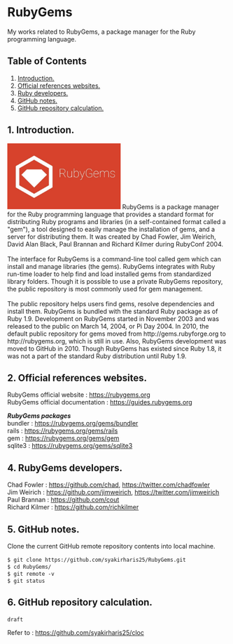 # RubyGems
My works related to RubyGems, a package manager for the Ruby programming language.

## Table of Contents
1. [Introduction.](#introduction)
2. [Official references websites.](#references)
3. [Ruby developers.](#developers)
4. [GitHub notes.](#github)
5. [GitHub repository calculation.](#calculation)

<a name="introduction"></a>
## 1. Introduction.
<img src="rubygems.jpg" height="150"> 
RubyGems is a package manager for the Ruby programming language that provides a standard format for distributing Ruby programs and libraries (in a self-contained format called a "gem"), a tool designed to easily manage the installation of gems, and a server for distributing them. It was created by Chad Fowler, Jim Weirich, David Alan Black, Paul Brannan and Richard Kilmer during RubyConf 2004.
<br /><br />
The interface for RubyGems is a command-line tool called gem which can install and manage libraries (the gems). RubyGems integrates with Ruby run-time loader to help find and load installed gems from standardized library folders. Though it is possible to use a private RubyGems repository, the public repository is most commonly used for gem management.
<br /><br />
The public repository helps users find gems, resolve dependencies and install them. RubyGems is bundled with the standard Ruby package as of Ruby 1.9. Development on RubyGems started in November 2003 and was released to the public on March 14, 2004, or Pi Day 2004. In 2010, the default public repository for gems moved from http://gems.rubyforge.org to http://rubygems.org, which is still in use. Also, RubyGems development was moved to GitHub in 2010. Though RubyGems has existed since Ruby 1.8, it was not a part of the standard Ruby distribution until Ruby 1.9.

<a name="references"></a>
## 2. Official references websites. 
RubyGems official website : https://rubygems.org <br />
RubyGems official documentation : https://guides.rubygems.org <br />

**_RubyGems packages_** <br />
bundler : https://rubygems.org/gems/bundler <br />
rails : https://rubygems.org/gems/rails <br />
gem : https://rubygems.org/gems/gem <br />
sqlite3 : https://rubygems.org/gems/sqlite3 <br />

<a name="developers"></a>
## 4. RubyGems developers.
Chad Fowler : https://github.com/chad, https://twitter.com/chadfowler <br />
Jim Weirich : https://github.com/jimweirich, https://twitter.com/jimweirich <br />
Paul Brannan : https://github.com/cout <br />
Richard Kilmer : https://github.com/richkilmer <br />
 
<a name="github"></a>
## 5. GitHub notes.
Clone the current GitHub remote repository contents into local machine.
```
$ git clone https://github.com/syakirharis25/RubyGems.git
$ cd RubyGems/
$ git remote -v
$ git status
```

<a name="calculation"></a>
## 6. GitHub repository calculation.
```
draft
```
Refer to : https://github.com/syakirharis25/cloc
